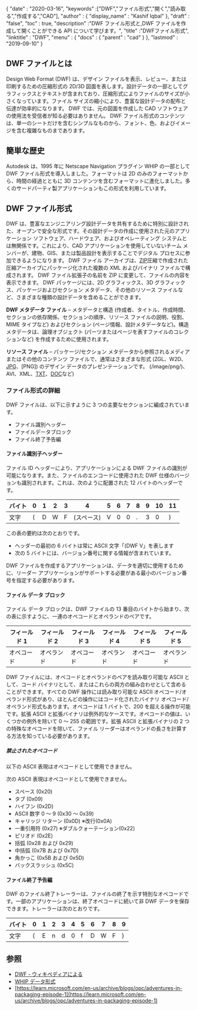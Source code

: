 {
  "date" : "2020-03-16",
  "keywords" :["DWF","ファイル形式","開く","読み取る","作成する","CAD"],
  "author" : {
    "display_name" : "Kashif Iqbal"
},
  "draft" : "false",
  "toc" : true,
  "description" :"DWF ファイル形式と,DWF ファイルを作成して開くことができる API について学びます。",
  "title" :"DWFファイル形式",
  "linktitle" : "DWF",
  "menu" : {
    "docs" : {
      "parent" : "cad"
}
},
  "lastmod" : "2019-09-10"
}

## DWF ファイルとは

Design Web Format (DWF) は、デザイン ファイルを表示、レビュー、または印刷するための圧縮形式の 2D/3D 図面を表します。設計データの一部としてグラフィックスとテキストが含まれており、圧縮形式によりファイルのサイズが小さくなっています。ファイル サイズの縮小により、豊富な設計データの配布と伝達が効率的になります。 DWF では、元の図面を作成した CAD ソフトウェアの使用法を受信者が知る必要はありません。 DWF ファイル形式のコンテンツは、単一のシートだけを含むシンプルなものから、フォント、色、およびイメージを含む複雑なものまであります。

## 簡単な歴史 ##

Autodesk は、1995 年に Netscape Navigation プラグイン WHIP の一部として DWF ファイル形式を導入しました。フォーマットは 2D のみのフォーマットから、時間の経過とともに 3D コンテンツを含むフォーマットに進化しました。多くのサードパーティ製アプリケーションもこの形式を利用しています。

## DWF ファイル形式 ##

DWF は、豊富なエンジニアリング設計データを共有するために特別に設計された、オープンで安全な形式です。その設計データの作成に使用された元のアプリケーション ソフトウェア、ハードウェア、およびオペレーティング システムとは無関係です。これにより、CAD アプリケーションを使用していないチーム メンバーが、建物、GIS、または製品設計を表示することでデジタル プロセスに参加できるようになります。 DWF ファイル アーカイブは、[ZIP](/compression/zip/)圧縮で作成された圧縮アーカイブにパッケージ化された複数の XML およびバイナリ ファイルで構成されます。 DWF ファイル拡張子の名前を ZIP に変更して、ファイルの内容を表示できます。 DWF パッケージには、2D グラフィックス、3D グラフィックス、パッケージおよびセクション メタデータ、その他のリソース ファイルなど、さまざまな種類の設計データを含めることができます。

**DWF メタデータ ファイル** – メタデータと構造 (作成者、タイトル、作成時間、セクションの依存関係、セクションの順序、リソース ファイルの説明、役割、MIME タイプなど) およびセクション (ページ情報、設計メタデータなど)。構造メタデータは、論理オブジェクト (パーツまたはページを表すファイルのコレクションなど) を作成するために使用されます。

**リソース ファイル** – パッケージ/セクション メタデータから参照されるメディアまたはその他のコンテンツ ファイルで、通常はさまざまな形式 (ZGL、W2D、[JPG](/image/jpeg/)、[PNG]) のデザイン データのプレゼンテーションです。 (/image/png/)、AVI、XML、[TXT](/word-processing/txt/)、[DOC](/word-processing/doc/)など)

### ファイル形式の詳細 ###

DWF ファイルは、以下に示すように 3 つの主要なセクションに編成されています。

* ファイル識別ヘッダー
* ファイルデータブロック
* ファイル終了予告編

#### ファイル識別子ヘッダー ####

ファイル ID ヘッダーにより、アプリケーションによる DWF ファイルの識別が可能になります。また、ファイルのエンコードに使用された DWF 仕様のバージョンも識別されます。これは、次のように配置された 12 バイトのヘッダーです。


|バイト|0|1|2|3|4|5|6|7|8|9|10|11
--- | --- |--- | --- |--- | --- |--- | --- |--- | --- |--- | --- |--- |
|文字|(|D|W|F|(スペース)|V|0|0|.|3|0|)

この表の要約は次のとおりです。

* ヘッダーの最初の 6 バイトは常に ASCII 文字「(DWF V」を表します
* 次の 5 バイトには、バージョン番号に関する情報が含まれています。

DWF ファイルを作成するアプリケーションは、データを適切に使用するために、リーダー アプリケーションがサポートする必要がある最小のバージョン番号を指定する必要があります。

#### ファイル データ ブロック ####

ファイル データ ブロックは、DWF ファイルの 13 番目のバイトから始まり、次の表に示すように、一連のオペコードとオペランドのペアです。

|フィールド 1|フィールド 2|フィールド 3|フィールド 4|フィールド 5|フィールド 5
--- | --- |--- | --- |--- | --- |
|オペコード|オペランド|オペコード|オペランド|オペコード|オペランド

DWF ファイルには、オペコードとオペランドのペアを読み取り可能な ASCII として、コード バイナリとして、またはこれらの両方の組み合わせとして含めることができます。すべての DWF 操作には読み取り可能な ASCII オペコード/オペランド形式があり、ほとんどの操作にはコード化されたバイナリ オペコード/オペランド形式もあります。オペコードは 1 バイトで、200 を超える操作が可能です。拡張 ASCII と拡張バイナリは例外的なケースです。オペコードの値は、いくつかの例外を除いて 0 ～ 255 の範囲です。拡張 ASCII と拡張バイナリの 2 つの特殊なオペコードを除いて、ファイル リーダーはオペランドの長さを計算する方法を知っている必要があります。

##### 禁止されたオペコード #####

以下の ASCII 表現はオペコードとして使用できません。

次の ASCII 表現はオペコードとして使用できません。

* スペース (0x20)
* タブ (0x09)
* ハイフン (0x2D)
* ASCII 数字 0 ～ 9 (0x30 ～ 0x39)
* キャリッジ リターン (0x0D)
※改行(0x0A)
* 一重引用符 (0x27)
※ダブルクォーテーション(0x22)
* ピリオド (0x2E)
* 括弧 (0x28 および 0x29)
* 中括弧 (0x7B および 0x7D)
* 角かっこ (0x5B および 0x5D)
* バックスラッシュ (0x5C)

#### ファイル終了予告編 ####

DWF のファイル終了トレーラーは、ファイルの終了を示す特別なオペコードです。一部のアプリケーションは、終了オペコードに続いて非 DWF データを保存できます。トレーラーは次のとおりです。


|バイト|0|1|2|3|4|5|6|7|8|9
---|---|---|---|---|---|---|---|---|---|---|
|文字|(|E|n|d|0|f|D|W|F|)

## 参照 ##

* [DWF - ウィキペディアによる](https://en.wikipedia.org/wiki/Design_Web_Format)
* [WHIP データ形式](http://paulbourke.net/dataformats/whip/)
* [https://learn.microsoft.com/en-us/archive/blogs/opc/adventures-in-packaging-episode-1](https://learn.microsoft.com/en-us/archive/blogs/opc/adventures-in-packaging-episode-1)

